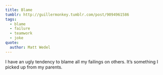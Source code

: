 ```yaml
---
title: Blame
tumblr: http://guillermonkey.tumblr.com/post/9094961586
tags:
  - blame
  - failure
  - teamwork
  - joke
quote:
  author: Matt Wedel
---
```


I have an ugly tendency to blame all my failings on others. It’s something I picked up from my parents.
